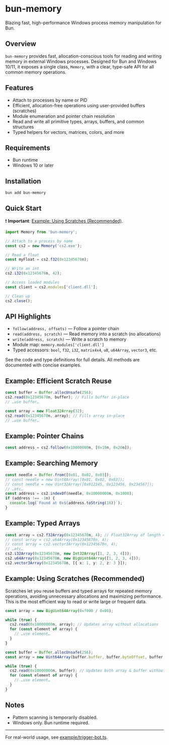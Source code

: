 # bun-memory

Blazing fast, high-performance Windows process memory manipulation for Bun.

## Overview

`bun-memory` provides fast, allocation-conscious tools for reading and writing memory in external Windows processes. Designed for Bun and Windows 10/11, it exposes a single class, `Memory`, with a clear, type-safe API for all common memory operations.

## Features

- Attach to processes by name or PID
- Efficient, allocation-free operations using user-provided buffers (scratches)
- Module enumeration and pointer chain resolution
- Read and write all primitive types, arrays, buffers, and common structures
- Typed helpers for vectors, matrices, colors, and more

## Requirements

- Bun runtime
- Windows 10 or later

## Installation

```sh
bun add bun-memory
```

## Quick Start

❗ **Important**: [Example: Using Scratches (Recommended)](#example-using-scratches-recommended).

```ts
import Memory from 'bun-memory';

// Attach to a process by name
const cs2 = new Memory('cs2.exe');

// Read a float
const myFloat = cs2.f32(0x12345678n);

// Write an int
cs2.i32(0x12345678n, 42);

// Access loaded modules
const client = cs2.modules['client.dll'];

// Clean up
cs2.close();
```

## API Highlights

- `follow(address, offsets)` — Follow a pointer chain
- `read(address, scratch)` — Read memory into a scratch (no allocations)
- `write(address, scratch)` — Write a scratch to memory
- Module map: `memory.modules['client.dll']`
- Typed accessors: `bool`, `f32`, `i32`, `matrix4x4`, `u8`, `u64Array`, `vector3`, etc.

See the code and type definitions for full details. All methods are documented with concise examples.

## Example: Efficient Scratch Reuse

```ts
const buffer = Buffer.allocUnsafe(256);
cs2.read(0x12345678n, buffer); // Fills buffer in-place
// …use buffer…
```

```ts
const array = new Float32Array(32);
cs2.read(0x12345678n, array); // Fills array in-place
// …use buffer…
```

## Example: Pointer Chains

```ts
const address = cs2.follow(0x10000000n, [0x10n, 0x20n]);
```

## Example: Searching Memory

```ts
const needle = Buffer.from([0x01, 0x02, 0x03]);
// const needle = new Uint8Array([0x01, 0x02, 0x03]);
// const needle = new Uint32Array([0x012345, 0x123456, 0x234567]);
// …etc…
const address = cs2.indexOf(needle, 0x10000000n, 0x1000);
if (address !== -1n) {
  console.log(`Found at 0x${address.toString(16)}`);
}
```

## Example: Typed Arrays

```ts
const array = cs2.f32Array(0x12345678n, 4); // Float32Array of length 4
// const array = cs2.u64Array(0x12345678n, 4);
// const array = cs2.vector3Array(0x12345678n, 4);
// …etc…
cs2.i32Array(0x12345678n, new Int32Array([1, 2, 3, 4]));
cs2.u64Array(0x12345678n, new BigUint64Array([1, 2, 3, 4]));
cs2.vector3Array(0x12345678n, [{ x: 1, y: 2, z: 3 }]);
```

## Example: Using Scratches (Recommended)

Scratches let you reuse buffers and typed arrays for repeated memory operations, avoiding unnecessary allocations and maximizing performance. This is the most efficient way to read or write large or frequent data.

```ts
const array = new BigUint64Array(0xf000 / 0x08);

while (true) {
  cs2.read(0x10000000n, array); // Updates array without allocations
  for (const element of array) {
    // …use element…
  }
}
```

```ts
const buffer = Buffer.allocUnsafe(256);
const array = new Uint64Array(buffer.buffer, buffer.byteOffset, buffer.byteLength / 8);

while (true) {
  cs2.read(0x10000000n, buffer); // Updates both array & buffer without allocations
  for (const element of array) {
    // …use element…
  }
}
```

## Notes

- Pattern scanning is temporarily disabled.
- Windows only. Bun runtime required.

---

For real-world usage, see [example/trigger-bot.ts](example/trigger-bot.ts).
